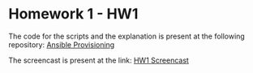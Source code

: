 # Homework 1 - HW1

The code for the scripts and the explanation is present at the following repository:
[Ansible Provisioning](https://github.com/muchhalsagar88/ansible-provisioning)

The screencast is present at the link: [HW1 Screencast](https://www.youtube.com/watch?v=gOhEewB4sTE)